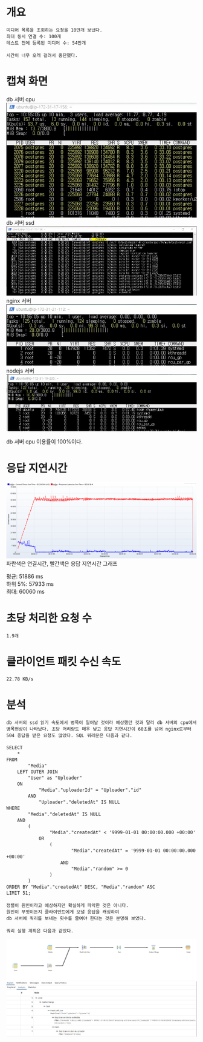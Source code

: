 # 개요
    미디어 목록을 조회하는 요청을 10만개 보냈다.
    최대 동시 연결 수: 100개
    테스트 전에 등록된 미디어 수: 54만개
    
    시간이 너무 오래 걸려서 중단했다.
    
# 캡쳐 화면    
db 서버 cpu   
![](./image/001/db_cpu.png)   
db 서버 ssd   
![](./image/001/db_storage.png)   
nginx 서버   
![](./image/001/nginx.png)   
nodejs 서버   
![](./image/001/nodejs.png)

db 서버 cpu 이용률이 100%이다.

# 응답 지연시간   
![](./image/001/connect_response.png)   
파란색은 연결시간, 빨간색은 응답 지연시간 그래프   

평균: 51886 ms   
하위 5%: 57933 ms   
최대: 60060 ms   

# 초당 처리한 요청 수
    1.9개

# 클라이언트 패킷 수신 속도
    22.78 KB/s

# 분석
    db 서버의 ssd 읽기 속도에서 병목이 일어날 것이라 예상했던 것과 달리 db 서버의 cpu에서 병목현상이 나타났다. 초당 처리량도 매우 낮고 응답 지연시간이 60초를 넘어 nginx로부터 504 응답을 받은 요청도 많았다. SQL 쿼리문은 다음과 같다.

    SELECT 
        *
    FROM 
            "Media"
        LEFT OUTER JOIN 
            "User" as "Uploader"
        ON 
                "Media"."uploaderId" = "Uploader"."id" 
            AND 
                "Uploader"."deletedAt" IS NULL
    WHERE 
            "Media"."deletedAt" IS NULL 
        AND 
            (
                    "Media"."createdAt" < '9999-01-01 00:00:00.000 +00:00' 
                OR 
                    (
                            "Media"."createdAt" = '9999-01-01 00:00:00.000 +00:00'
                        AND 
                            "Media"."random" >= 0
                    )
            )
    ORDER BY "Media"."createdAt" DESC, "Media"."random" ASC 
    LIMIT 51;

    정렬이 원인이라고 예상하지만 확실하게 파악한 것은 아니다.
    원인이 무엇이든지 클라이언트에게 보낼 응답을 캐싱하여 
    db 서버에 쿼리를 보내는 횟수를 줄여야 한다는 것은 분명해 보였다.

    쿼리 실행 계획은 다음과 같았다.

![](./image/before_index.svg)   
![](./image/no_index.png)
    
